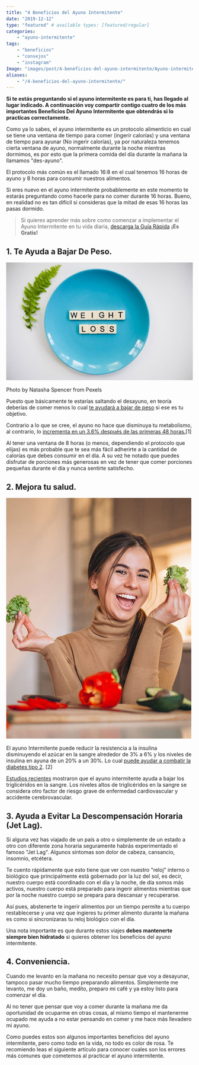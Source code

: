 ```yaml
---
title: "4 Beneficios del Ayuno Intermitente"
date: "2019-12-12"
type: "featured" # available types: [featured/regular]
categories:
    - "ayuno-intermitente"
tags:
    - "beneficios"
    - "consejos"
    - "instagram"
Image: "images/post/4-beneficios-del-ayuno-intermitente/Ayuno-intermitente-4-beneficios-min-1-scaled.jpg"
aliases:
    - "/4-beneficios-del-ayuno-intermitente/"
---
```


**Si te estás preguntando si el ayuno intermitente es para ti, has llegado al lugar indicado. A continuación voy compartir contigo cuatro de los más importantes Beneficios Del Ayuno Intermitente que obtendrás si lo practicas correctamente.**

Como ya lo sabes, el ayuno intermitente es un protocolo alimenticio en cual se tiene una ventana de tiempo para comer (ingerir calorías) y una ventana de tiempo para ayunar (No ingerir calorías), ya por naturaleza tenemos cierta ventana de ayuno, normalmente durante la noche mientras dormimos, es por esto que la primera comida del día durante la mañana la llamamos "des-ayuno".

El protocolo más común es el llamado 16:8 en el cual tenemos 16 horas de ayuno y 8 horas para consumir nuestros alimentos.

Si eres nuevo en el ayuno intermitente probablemente en este momento te estarás preguntando como hacerle para no comer durante 16 horas. Bueno, en realidad no es tan difícil si consideras que la mitad de esas 16 horas las pasas dormido.

> Si quieres aprender más sobre como comenzar a implementar el Ayuno Intermitente en tu vida diaria, [descarga la Guía Rápida](https://ayunointermitente.blog/acerca/) **¡Es Gratis!**

## 1\. Te Ayuda a Bajar De Peso.

![Beneficios del Ayuno Intermitente 1](images/Ayuno-Intermitente-Bajar-De-Peso-768x485.jpg)

Photo by Natasha Spencer from Pexels

Puesto que básicamente te estarías saltando el desayuno, en teoría deberías de comer menos lo cual [te ayudará a bajar de peso](https://ayunointermitente.blog/ayuno-intermitente-para-bajar-de-peso/) si ese es tu objetivo.

Contrario a lo que se cree, el ayuno no hace que disminuya tu metabolismo, al contrario, lo [incrementa en un 3.6% después de las primeras 48 horas.](https://www.ncbi.nlm.nih.gov/pubmed/2405717)\[1\]

Al tener una ventana de 8 horas (o menos, dependiendo el protocolo que elijas) es más probable que te sea más fácil adherirte a la cantidad de calorías que debes consumir en el día. A su vez he notado que puedes disfrutar de porciones más generosas en vez de tener que comer porciones pequeñas durante el día y nunca sentirte satisfecho.

## 2\. Mejora tu salud.

![Beneficios del ayuno intermitente 2](images/nutrition04-free-img.jpg)

El ayuno Intermitente puede reducir la resistencia a la insulina disminuyendo el azúcar en la sangre alrededor de 3% a 6% y los niveles de insulina en ayuna de un 20% a un 30%. Lo cual [puede ayudar a combatir la diabetes tipo 2](<https://www.translationalres.com/article/S1931-5244(14)00200-X/abstract>). \[2\]

[Estudios recientes](https://www.surrey.ac.uk/news/fasting-diets-reduce-important-risk-factor-cardiovascular-disease) mostraron que el ayuno intermitente ayuda a bajar los triglicéridos en la sangre. Los niveles altos de triglicéridos en la sangre se considera otro factor de riesgo grave de enfermedad cardiovascular y accidente cerebrovascular.

## 3\. Ayuda a Evitar La Descompensación Horaria (Jet Lag).

Si alguna vez has viajado de un país a otro o simplemente de un estado a otro con diferente zona horaria seguramente habrás experimentado el famoso "Jet Lag". Algunos síntomas son dolor de cabeza, cansancio, insomnio, etcétera.

Te cuento rápidamente que esto tiene que ver con nuestro "reloj" interno o biológico que principalmente está gobernado por la luz del sol, es decir, nuestro cuerpo está coordinado con el día y la noche, de día somos más activos, nuestro cuerpo está preparado para ingerir alimentos mientras que por la noche nuestro cuerpo se prepara para descansar y recuperarse.

Así pues, abstenerte te ingerir alimentos por un tiempo permite a tu cuerpo restablecerse y una vez que ingieres tu primer alimento durante la mañana es como si sincronizaras tu reloj biológico con el día.

Una nota importante es que durante estos viajes **debes mantenerte siempre bien hidratado** si quieres obtener los beneficios del ayuno intermitente.

## 4\. Conveniencia.

Cuando me levanto en la mañana no necesito pensar que voy a desayunar, tampoco pasar mucho tiempo preparando alimentos. Simplemente me levanto, me doy un baño, medito, preparo mi café y ya estoy listo para comenzar el día.

Al no tener que pensar que voy a comer durante la mañana me da oportunidad de ocuparme en otras cosas, al mismo tiempo el mantenerme ocupado me ayuda a no estar pensando en comer y me hace más llevadero mi ayuno.

Como puedes estos son algunos importantes beneficios del ayuno intermitente, pero como todo en la vida, no todo es color de rosa. Te recomiendo leas el siguiente artículo para conocer cuales son los errores más comunes que cometemos al practicar el ayuno intermitente.
